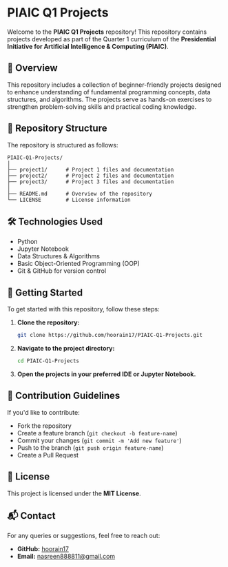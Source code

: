 # PIAIC Q1 Projects

Welcome to the **PIAIC Q1 Projects** repository! This repository contains projects developed as part of the Quarter 1 curriculum of the **Presidential Initiative for Artificial Intelligence & Computing (PIAIC)**.

## 📌 Overview
This repository includes a collection of beginner-friendly projects designed to enhance understanding of fundamental programming concepts, data structures, and algorithms. The projects serve as hands-on exercises to strengthen problem-solving skills and practical coding knowledge.

## 📂 Repository Structure
The repository is structured as follows:
```
PIAIC-Q1-Projects/
│
├── project1/      # Project 1 files and documentation
├── project2/      # Project 2 files and documentation
├── project3/      # Project 3 files and documentation
│
├── README.md      # Overview of the repository
└── LICENSE        # License information
```

## 🛠️ Technologies Used
- Python
- Jupyter Notebook
- Data Structures & Algorithms
- Basic Object-Oriented Programming (OOP)
- Git & GitHub for version control

## 🚀 Getting Started
To get started with this repository, follow these steps:
1. **Clone the repository:**
   ```bash
   git clone https://github.com/hoorain17/PIAIC-Q1-Projects.git
   ```
2. **Navigate to the project directory:**
   ```bash
   cd PIAIC-Q1-Projects
   ```
3. **Open the projects in your preferred IDE or Jupyter Notebook.**

## 📌 Contribution Guidelines
If you'd like to contribute:
- Fork the repository
- Create a feature branch (`git checkout -b feature-name`)
- Commit your changes (`git commit -m 'Add new feature'`)
- Push to the branch (`git push origin feature-name`)
- Create a Pull Request

## 📜 License
This project is licensed under the **MIT License**.

## 📬 Contact
For any queries or suggestions, feel free to reach out:
- **GitHub:** [hoorain17](https://github.com/hoorain17)
- **Email:** [nasreen888811@gmail.com](HoorainMahtab)


